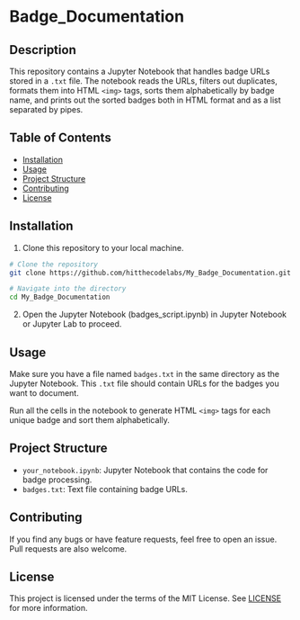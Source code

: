 # Badge_Documentation

## Description

This repository contains a Jupyter Notebook that handles badge URLs stored in a `.txt` file. The notebook reads the URLs, filters out duplicates, formats them into HTML `<img>` tags, sorts them alphabetically by badge name, and prints out the sorted badges both in HTML format and as a list separated by pipes.

## Table of Contents

- [Installation](#installation)
- [Usage](#usage)
- [Project Structure](#project-structure)
- [Contributing](#contributing)
- [License](#license)

## Installation

1. Clone this repository to your local machine.

```bash
# Clone the repository
git clone https://github.com/hitthecodelabs/My_Badge_Documentation.git

# Navigate into the directory
cd My_Badge_Documentation
```

2. Open the Jupyter Notebook (badges_script.ipynb) in Jupyter Notebook or Jupyter Lab to proceed.


## Usage

Make sure you have a file named `badges.txt` in the same directory as the Jupyter Notebook. This `.txt` file should contain URLs for the badges you want to document.

Run all the cells in the notebook to generate HTML `<img>` tags for each unique badge and sort them alphabetically.

## Project Structure
- `your_notebook.ipynb`: Jupyter Notebook that contains the code for badge processing.
- `badges.txt`: Text file containing badge URLs.

## Contributing
If you find any bugs or have feature requests, feel free to open an issue. Pull requests are also welcome.

## License

This project is licensed under the terms of the MIT License. See [LICENSE](./LICENSE) for more information.
